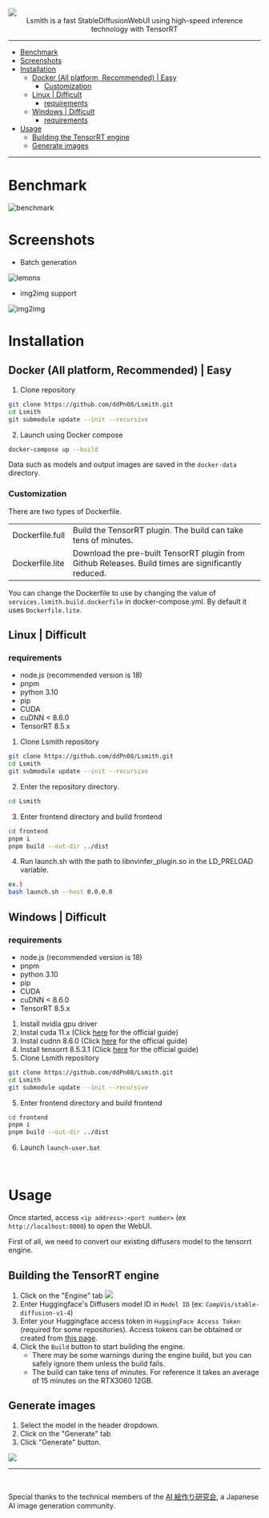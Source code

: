 <div><img src="./docs/images/readme-top.png" /></div>

<div align="center">Lsmith is a fast StableDiffusionWebUI using high-speed inference technology with TensorRT</div>

---

- [Benchmark](#benchmark)
- [Screenshots](#screenshots)
- [Installation](#installation)
  - [Docker (All platform, Recommended) | Easy](#docker-all-platform-recommended--easy)
    - [Customization](#customization)
  - [Linux | Difficult](#linux--difficult)
    - [requirements](#requirements)
  - [Windows | Difficult](#windows--difficult)
    - [requirements](#requirements-1)
- [Usage](#usage)
  - [Building the TensorRT engine](#building-the-tensorrt-engine)
  - [Generate images](#generate-images)

---

# Benchmark

![benchmark](./docs/images/readme-benchmark.png)

# Screenshots

- Batch generation

![lemons](./docs/images/readme-sample-screenshot-01.png)

- img2img support

![img2img](./docs/images/readme-sample-screenshot-img2img-01.png)

# Installation

## Docker (All platform, Recommended) | Easy

1. Clone repository

```sh
git clone https://github.com/ddPn08/Lsmith.git
cd Lsmith
git submodule update --init --recursive
```

2. Launch using Docker compose

```sh
docker-compose up --build
```

Data such as models and output images are saved in the `docker-data` directory.

### Customization

There are two types of Dockerfile.

|                 |                                                                                                     |
| --------------- | --------------------------------------------------------------------------------------------------- |
| Dockerfile.full | Build the TensorRT plugin. The build can take tens of minutes.                                      |
| Dockerfile.lite | Download the pre-built TensorRT plugin from Github Releases. Build times are significantly reduced. |

You can change the Dockerfile to use by changing the value of `services.lsmith.build.dockerfile` in docker-compose.yml.
By default it uses `Dockerfile.lite`.

## Linux | Difficult

### requirements

- node.js (recommended version is 18)
- pnpm
- python 3.10
- pip
- CUDA
- cuDNN < 8.6.0
- TensorRT 8.5.x

1. Clone Lsmith repository

```sh
git clone https://github.com/ddPn08/Lsmith.git
cd Lsmith
git submodule update --init --recursive
```

2. Enter the repository directory.

```sh
cd Lsmith
```

3. Enter frontend directory and build frontend

```sh
cd frontend
pnpm i
pnpm build --out-dir ../dist
```

4. Run launch.sh with the path to libnvinfer_plugin.so in the LD_PRELOAD variable.

```sh
ex.)
bash launch.sh --host 0.0.0.0
```

## Windows | Difficult

### requirements

- node.js (recommended version is 18)
- pnpm
- python 3.10
- pip
- CUDA
- cuDNN < 8.6.0
- TensorRT 8.5.x

1. Install nvidia gpu driver
2. Instal cuda 11.x (Click [here](https://docs.nvidia.com/cuda/cuda-installation-guide-microsoft-windows/) for the official guide)
3. Instal cudnn 8.6.0 (Click [here](https://docs.nvidia.com/deeplearning/cudnn/install-guide/index.html) for the official guide)
4. Install tensorrt 8.5.3.1 (Click [here](https://docs.nvidia.com/deeplearning/tensorrt/install-guide/index.html) for the official guide)
5. Clone Lsmith repository

```sh
git clone https://github.com/ddPn08/Lsmith.git
cd Lsmith
git submodule update --init --recursive
```

5. Enter frontend directory and build frontend

```sh
cd frontend
pnpm i
pnpm build --out-dir ../dist
```

6. Launch `launch-user.bat`

<br />

# Usage

Once started, access `<ip address>:<port number>` (ex `http://localhost:8000`) to open the WebUI.

First of all, we need to convert our existing diffusers model to the tensorrt engine.

## Building the TensorRT engine

1. Click on the "Engine" tab
   ![](./docs/images/readme-usage-screenshot-01.png)
2. Enter Huggingface's Diffusers model ID in `Model ID` (ex: `CompVis/stable-diffusion-v1-4`)
3. Enter your Huggingface access token in `HuggingFace Access Token` (required for some repositories).
   Access tokens can be obtained or created from [this page](https://huggingface.co/settings/tokens).
4. Click the `Build` button to start building the engine.
   - There may be some warnings during the engine build, but you can safely ignore them unless the build fails.
   - The build can take tens of minutes. For reference it takes an average of 15 minutes on the RTX3060 12GB.

## Generate images

1. Select the model in the header dropdown.
2. Click on the "Generate" tab
3. Click "Generate" button.

![](./docs/images/readme-usage-screenshot-02.png)

---

<br />

Special thanks to the technical members of the [AI 絵作り研究会](https://discord.gg/ai-art), a Japanese AI image generation community.
